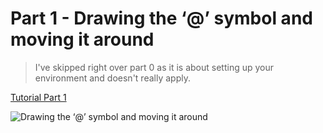 # Part 1 - Drawing the ‘@’ symbol and moving it around

> I've skipped right over part 0 as it is about setting up your environment and doesn't really apply.

[Tutorial Part 1](http://rogueliketutorials.com/tutorials/tcod/v2/part-1/)

![Drawing the ‘@’ symbol and moving it around](/roguelike_part1.gif "Drawing the ‘@’ symbol and moving it around")
